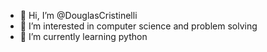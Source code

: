 - 👋 Hi, I’m @DouglasCristinelli
- 👀 I’m interested in computer science and problem solving
- 🌱 I’m currently learning python


<!---
DouglasCristinelli/DouglasCristinelli is a ✨ special ✨ repository because its `README.md` (this file) appears on your GitHub profile.
You can click the Preview link to take a look at your changes.
--->
